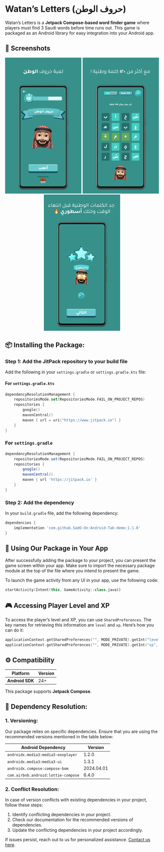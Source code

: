 # Watan’s Letters (حروف الوطن)

Watan’s Letters is a **Jetpack Compose-based word finder game** where players must find 3 Saudi words before time runs out. This game is packaged as an Android library for easy integration into your Android app.

## 📸 Screenshots

<p align="center">
  <img src="01.png" alt="Screenshot 1" width="250"/>
  <img src="02.png" alt="Screenshot 2" width="250"/>
  <img src="03.png" alt="Screenshot 3" width="250"/>
</p>

## 📦 Installing the Package:

### Step 1: Add the JitPack repository to your build file
Add the following in your `settings.gradle` or `settings.gradle.kts` file:

#### For `settings.gradle.kts`
```kotlin
dependencyResolutionManagement {
    repositoriesMode.set(RepositoriesMode.FAIL_ON_PROJECT_REPOS)
    repositories {
        google()
        mavenCentral()
        maven { url = uri("https://www.jitpack.io") }
    }
}
```
### For `settings.gradle`
```gradle
dependencyResolutionManagement {
    repositoriesMode.set(RepositoriesMode.FAIL_ON_PROJECT_REPOS)
    repositories {
        google()
        mavenCentral()
        maven { url 'https://jitpack.io' }
    }
}
```
### Step 2: Add the dependency
In your `build.gradle` file, add the following dependency:

```gradle
dependencies {
    implementation 'com.github.SadO-On:Android-Tab-demo:1.1.0'
}
```
## 🚀 Using Our Package in Your App
After successfully adding the package to your project, you can present the game screen within your app. Make sure to import the necessary package module at the top of the file where you intend to present the game.

To launch the game activity from any UI in your app, use the following code:

```kotlin
startActivity(Intent(this, GameActivity::class.java))
```
## 🎮 Accessing Player Level and XP

To access the player’s level and XP, you can use `SharedPreferences`. The key names for retrieving this information are `level` and `xp`. Here’s how you can do it:

```kotlin
applicationContext.getSharedPreferences("", MODE_PRIVATE).getInt("level", -1)
applicationContext.getSharedPreferences("", MODE_PRIVATE).getInt("xp", -1)
```

## ⚙️ Compatibility

| Platform      | Version      |
|---------------|--------------|
| **Android SDK** | 24+          |

This package supports **Jetpack Compose**.

## 🔄 Dependency Resolution:

### 1. Versioning:
Our package relies on specific dependencies. Ensure that you are using the recommended versions mentioned in the table below:

| Android Dependency                    | Version     |
|---------------------------------------|-------------|
| `androidx.media3:media3-exoplayer`    | 1.2.0       |
| `androidx.media3:media3-ui`           | 1.3.1       |
| `androidx.compose:compose-bom`        | 2024.04.01  |
| `com.airbnb.android:lottie-compose`   | 6.4.0       |

### 2. Conflict Resolution:
In case of version conflicts with existing dependencies in your project, follow these steps:

1. Identify conflicting dependencies in your project.
2. Check our documentation for the recommended versions of dependencies.
3. Update the conflicting dependencies in your project accordingly.

If issues persist, reach out to us for personalized assistance. [Contact us here](https://www.98s.studio/).
